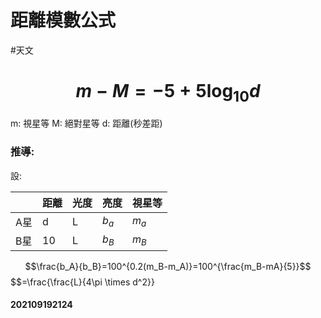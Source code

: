 # 距離模數公式
#天文 
# $$m-M=-5+5\log _{10}d$$
m: 視星等
M: 絕對星等
d: 距離(秒差距)
### 推導:
設:

| | 距離 | 光度 | 亮度 | 視星等 |
|---|---|---|---|---|
| A星 | d | L | $b_a$ | $m_a$ |
| B星 | 10 | L | $b_B$ | $m_B$ |
$$\frac{b_A}{b_B}=100^{0.2(m_B-m_A)}=100^{\frac{m_B-mA}{5}}$$
$$=\frac{\frac{L}{4\pi \times d^2}}
#### 202109192124